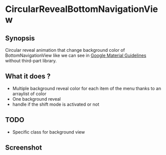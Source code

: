 # CircularRevealBottomNavigationView

## Synopsis 

Circular reveal animation that change background color of BottomNavigationView like we can see in [Google Material Guidelines](https://material.io/guidelines/components/bottom-navigation.html) without third-part library.

## What it does ? 

* Multiple background reveal color for each item of the menu thanks to an arraylist of color
* One background reveal
* handle if the shift mode is activated or not


## TODO

* Specific class for background view

## Screenshot



